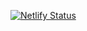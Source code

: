 [![Netlify Status](https://api.netlify.com/api/v1/badges/c34b649e-8835-4816-b7ab-eb1b5807b44e/deploy-status)](https://app.netlify.com/sites/optimistic-lamarr-47e703/deploys)